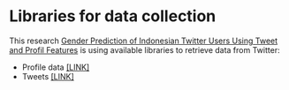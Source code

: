 # Libraries for data collection
This research <a href="https://jiki.cs.ui.ac.id/index.php/jiki/article/view/1079">Gender Prediction of Indonesian Twitter Users Using Tweet and Profil Features</a> is using available libraries to retrieve data from Twitter:

- Profile data [[LINK]](https://github.com/tweepy/tweepy)
- Tweets [[LINK]](https://github.com/twintproject/twint)
    